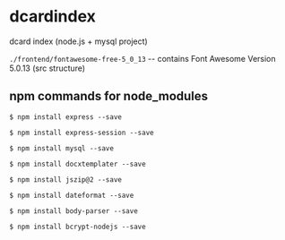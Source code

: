 # dcardindex
dcard index (node.js + mysql project)

`./frontend/fontawesome-free-5_0_13`  -- contains Font Awesome Version 5.0.13 (src structure)

## npm commands for node_modules

```
$ npm install express --save 
```
```
$ npm install express-session --save 
```
```
$ npm install mysql --save 
```
```
$ npm install docxtemplater --save 
```
```
$ npm install jszip@2 --save 
```
```
$ npm install dateformat --save 
```
```
$ npm install body-parser --save 
```
```
$ npm install bcrypt-nodejs --save 
```
